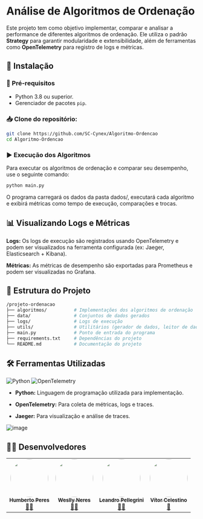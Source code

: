# Análise de Algoritmos de Ordenação

Este projeto tem como objetivo implementar, comparar e analisar a performance de diferentes algoritmos de ordenação. Ele utiliza o padrão **Strategy** para garantir modularidade e extensibilidade, além de ferramentas como **OpenTelemetry** para registro de logs e métricas.

## 📌 Instalação

### 🔧 Pré-requisitos
- Python 3.8 ou superior.
- Gerenciador de pacotes `pip`.

### 📥 Clone do repositório:
```bash
git clone https://github.com/SC-Cynex/Algoritmo-Ordencao
cd Algoritmo-Ordencao
```

### ▶️ Execução dos Algoritmos
Para executar os algoritmos de ordenação e comparar seu desempenho, use o seguinte comando:

```bash
python main.py
```
O programa carregará os dados da pasta dados/, executará cada algoritmo e exibirá métricas como tempo de execução, comparações e trocas.

## 📊 Visualizando Logs e Métricas

**Logs:** Os logs de execução são registrados usando OpenTelemetry e podem ser visualizados na ferramenta configurada (ex: Jaeger, Elasticsearch + Kibana).

**Métricas:** As métricas de desempenho são exportadas para Prometheus e podem ser visualizadas no Grafana.


## 📂 Estrutura do Projeto

```bash
/projeto-ordenacao
├── algoritmos/          # Implementações dos algoritmos de ordenação
├── data/                # Conjuntos de dados gerados
├── logs/                # Logs de execução
├── utils/               # Utilitários (gerador de dados, leitor de dados, logger)
├── main.py              # Ponto de entrada do programa
├── requirements.txt     # Dependências do projeto
└── README.md            # Documentação do projeto
```

## 🛠️ Ferramentas Utilizadas
![Python](https://img.shields.io/badge/python-3670A0?style=for-the-badge&logo=python&logoColor=ffdd54) ![OpenTelemetry](https://img.shields.io/badge/OpenTelemetry-FFFFFF?&style=for-the-badge&logo=opentelemetry&logoColor=black)

- **Python:** Linguagem de programação utilizada para implementação.

- **OpenTelemetry:** Para coleta de métricas, logs e traces.

- **Jaeger:** Para visualização e análise de traces.
  
![image](https://github.com/user-attachments/assets/213e7b04-c421-4fcf-ac01-a666bfc44155)

## 👨‍💻 Desenvolvedores

<table align="center">
  <tr>
    <td align="center"><a href="https://github.com/humberto-peres"><img style="border-radius: 50%;" src="https://avatars.githubusercontent.com/u/118866895?s=400&u=a12412e21705d58ab604be67c1e1431c80174b64&v=4" width="100px;" alt=""/><br /><sub><b>Humberto Peres</b></sub></a><br /><a href="https://rocketseat.com.br/" title="Rocketseat">👨‍🚀</a></td>
    <td align="center"><a href="https://github.com/WesllyHn"><img style="border-radius: 50%;" src="https://avatars.githubusercontent.com/u/117309594?v=4" width="100px;" alt=""/><br /><sub><b>Weslly Neres</b></sub></a><br /><a href="https://rocketseat.com.br/" title="Rocketseat">👨‍🚀</a></td>
    <td align="center"><a href="https://github.com/Pellegr1n1"><img style="border-radius: 50%;" src="https://avatars.githubusercontent.com/u/119978954?v=4" width="100px;" alt=""/><br /><sub><b>Leandro Pellegrini</b></sub></a><br /><a href="https://rocketseat.com.br/" title="Rocketseat">👨‍🚀</a></td>
    <td align="center"><a href="https://github.com/v0cs"><img style="border-radius: 50%;" src="https://avatars.githubusercontent.com/u/104214178?v=4" width="100px;" alt=""/><br /><sub><b>Vítor Celestino</b></sub></a><br /><a href="https://rocketseat.com.br/" title="Rocketseat">🚀</a></td>
  </tr>
